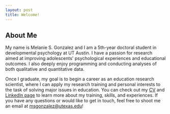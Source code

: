 ```yaml
---
layout: post
title: Welcome!
---
```



## About Me
My name is Melanie S. Gonzalez and I am a 5th-year doctoral student in developmental psychology at UT Austin. I have a passion for research aimed at improving adolescents' psychological experiences and educational outcomes. I also deeply enjoy programming and conducting analyses of both qualitative and quantitative data. 

Once I graduate, my goal is to begin a career as an education research scientist, where I can apply my research training and personal interests to the task of solving major issues in education. You can check out my <a href="{{ site.baseurl }}/curriculumvitae">CV</a> and [LinkedIn page](https://www.linkedin.com/in/melanie-s-gonzalez/) to learn more about my training, skills, and experiences. If you have any questions or would like to get in touch, feel free to shoot me an email at [msgonzalez@utexas.edu](mailto:msgonzalez@utexas.edu)! 

